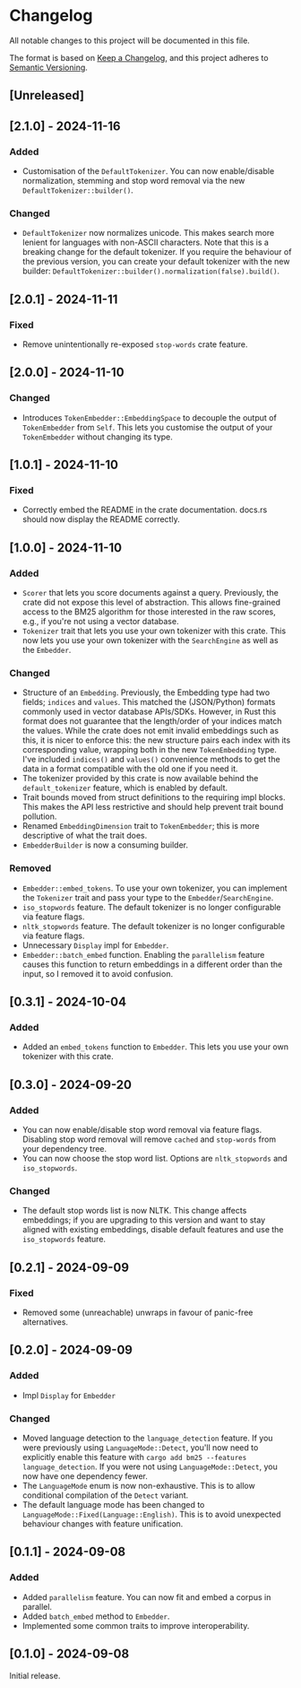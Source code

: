 # Changelog

All notable changes to this project will be documented in this file.

The format is based on [Keep a Changelog](https://keepachangelog.com/en/1.1.0/),
and this project adheres to [Semantic Versioning](https://semver.org/spec/v2.0.0.html).

## [Unreleased]

## [2.1.0] - 2024-11-16

### Added

- Customisation of the `DefaultTokenizer`. You can now enable/disable normalization, stemming
  and stop word removal via the new `DefaultTokenizer::builder()`.

### Changed

- `DefaultTokenizer` now normalizes unicode. This makes search more lenient for languages with
  non-ASCII characters. Note that this is a breaking change for the default tokenizer. If you
  require the behaviour of the previous version, you can create your default tokenizer with the
  new builder: `DefaultTokenizer::builder().normalization(false).build()`.

## [2.0.1] - 2024-11-11

### Fixed

- Remove unintentionally re-exposed `stop-words` crate feature.

## [2.0.0] - 2024-11-10

### Changed

- Introduces `TokenEmbedder::EmbeddingSpace` to decouple the output of `TokenEmbedder` from `Self`.
  This lets you customise the output of your `TokenEmbedder` without changing its type.

## [1.0.1] - 2024-11-10

### Fixed

- Correctly embed the README in the crate documentation. docs.rs should now display the README
  correctly.

## [1.0.0] - 2024-11-10

### Added

- `Scorer` that lets you score documents against a query. Previously, the crate did not expose
  this level of abstraction. This allows fine-grained access to the BM25 algorithm for those
  interested in the raw scores, e.g., if you're not using a vector database.
- `Tokenizer` trait that lets you use your own tokenizer with this crate. This now lets you use
  your own tokenizer with the `SearchEngine` as well as the `Embedder`.

### Changed

- Structure of an `Embedding`. Previously, the Embedding type had two fields; `indices` and
  `values`. This matched the (JSON/Python) formats commonly used in vector database APIs/SDKs.
  However, in Rust this format does not guarantee that the length/order of your indices match the
  values. While the crate does not emit invalid embeddings such as this, it is nicer to enforce
  this: the new structure pairs each index with its corresponding value, wrapping both in the new
  `TokenEmbedding` type. I've included `indices()` and `values()` convenience methods to get the
  data in a format compatible with the old one if you need it.
- The tokenizer provided by this crate is now available behind the `default_tokenizer` feature,
  which is enabled by default.
- Trait bounds moved from struct definitions to the requiring impl blocks. This makes the API
  less restrictive and should help prevent trait bound pollution.
- Renamed `EmbeddingDimension` trait to `TokenEmbedder`; this is more descriptive of what the
  trait does.
- `EmbedderBuilder` is now a consuming builder.

### Removed

- `Embedder::embed_tokens`. To use your own tokenizer, you can implement the
  `Tokenizer` trait and pass your type to the `Embedder`/`SearchEngine`.
- `iso_stopwords` feature. The default tokenizer is no longer configurable via feature flags.
- `nltk_stopwords` feature. The default tokenizer is no longer configurable via feature flags.
- Unnecessary `Display` impl for `Embedder`.
- `Embedder::batch_embed` function. Enabling the `parallelism` feature causes this function to
  return embeddings in a different order than the input, so I removed it to avoid confusion.

## [0.3.1] - 2024-10-04

### Added
- Added an `embed_tokens` function to `Embedder`. This lets you use your own tokenizer with this
  crate.

## [0.3.0] - 2024-09-20

### Added
- You can now enable/disable stop word removal via feature flags. Disabling stop word removal will
  remove `cached` and `stop-words` from your dependency tree.
- You can now choose the stop word list. Options are `nltk_stopwords` and `iso_stopwords`.

### Changed
- The default stop words list is now NLTK. This change affects embeddings; if you are upgrading
  to this version and want to stay aligned with existing embeddings, disable default features and
  use the `iso_stopwords` feature.

## [0.2.1] - 2024-09-09

### Fixed
- Removed some (unreachable) unwraps in favour of panic-free alternatives.

## [0.2.0] - 2024-09-09

### Added
- Impl `Display` for `Embedder`

### Changed
- Moved language detection to the `language_detection` feature. If you were previously using
  `LanguageMode::Detect`, you'll now need to explicitly enable this feature with
  `cargo add bm25 --features language_detection`. If you were not using `LanguageMode::Detect`,
  you now have one dependency fewer.
- The `LanguageMode` enum is now non-exhaustive. This is to allow conditional compilation of the
  `Detect` variant.
- The default language mode has been changed to `LanguageMode::Fixed(Language::English)`. This is
  to avoid unexpected behaviour changes with feature unification.

## [0.1.1] - 2024-09-08

### Added
- Added `parallelism` feature. You can now fit and embed a corpus in parallel.
- Added `batch_embed` method to `Embedder`. 
- Implemented some common traits to improve interoperability.

## [0.1.0] - 2024-09-08

Initial release.
